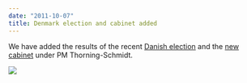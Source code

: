 ```yaml
---
date: "2011-10-07"
title: Denmark election and cabinet added
---
```


We have added the results of the recent [Danish election](http://dev.parlgov.org/data/dnk/election-parliament/2011-09-15/) and the [new cabinet](http://dev.parlgov.org/data/dnk/cabinet-party/2011-10-02/) under PM Thorning-Schmidt.

![](/images/parliament-european-union.jpg)
